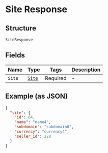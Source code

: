 
# Site Response

## Structure

`SiteResponse`

## Fields

| Name | Type | Tags | Description |
|  --- | --- | --- | --- |
| `Site` | [`Site`](../../doc/models/site.md) | Required | - |

## Example (as JSON)

```json
{
  "site": {
    "id": 64,
    "name": "name4",
    "subdomain": "subdomain0",
    "currency": "currency4",
    "seller_id": 228
  }
}
```

